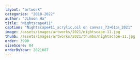 ```yaml
---
layout: "artwork"
categories: "2018-2022"
author: "Jihoon Ha"
title: "Nightscape#11"
caption: "Nightscape#11_acrylic,oil on canvas_73×61㎝_2021"
image: /assets/images/artworks/2021/nightscape-11.jpg
thumb: /assets/images/artworks/2021/thumbs/nightscape-11.jpg
order: 3990
sizeScore: 04
orderByYear: 2021087
---
```

